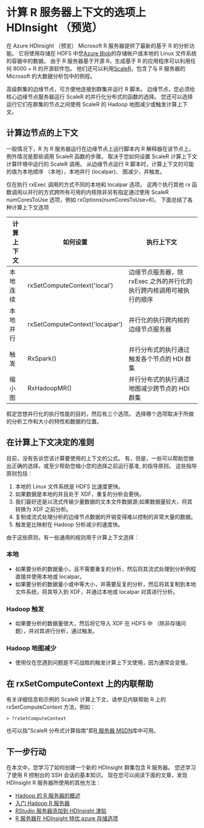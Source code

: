 <properties
   pageTitle="计算 R 服务器在 HDInsight （预览） 上下文选项 |Microsoft Azure"
   description="了解有关不同计算上下文选项供用户与 R 服务器 HDInsight （预览）"
   services="HDInsight"
   documentationCenter=""
   authors="jeffstokes72"
   manager="jhubbard"
   editor="cgronlun"
/>

<tags
   ms.service="HDInsight"
   ms.devlang="R"
   ms.topic="article"
   ms.tgt_pltfrm="na"
   ms.workload="data-services"
   ms.date="10/18/2016"
   ms.author="jeffstok"
/>

# <a name="compute-context-options-for-r-server-on-hdinsight-preview"></a>计算 R 服务器上下文的选项上 HDInsight （预览）

在 Azure HDInsight （预览） Microsoft R 服务器提供了最新的基于 R 的分析功能。 它将使用存储在 HDFS 中您[Azure Blob](../storage/storage-introduction.md "Azure Blob 存储")的存储帐户或本地的 Linux 文件系统的容器中的数据。 由于 R 服务器基于开源 R，生成基于 R 的应用程序可以利用任何 8000 + R 的开源软件包。 他们还可以利用[ScaleR](http://www.revolutionanalytics.com/revolution-r-enterprise-scaler "旋转分析 ScaleR")，包含了与 R 服务器的 Microsoft 的大数据分析包中的例程。  

高级群集的边缘节点，可方便地连接到群集并运行 R 脚本。 边缘节点，您必须给核心边缘节点服务器运行 ScaleR 的并行化分布式的函数的选择。 您还可以选择运行它们在群集的节点之间使用 ScaleR 的 Hadoop 地图减少或触发计算上下文。

## <a name="compute-contexts-for-an-edge-node"></a>计算边节点的上下文

一般情况下，R 为 R 服务器运行在边缘节点上运行脚本内 R 解释器在该节点上。 例外情况是那些调用 ScaleR 函数的步骤。 取决于您如何设置 ScaleR 计算上下文计算环境中运行的 ScaleR 调用。  从边缘节点运行 R 脚本时，计算上下文的可能的值为本地顺序 （本地），本地并行 (localpar)、 图减少，并触发。

仅在执行 rxExec 调用的方式不同的本地和 localpar 选项。 这两个执行其他 rx 函数调用以并行的方式跨所有可用的内核除非另有指定通过使用 ScaleR numCoresToUse 选项，例如 rxOptions(numCoresToUse=6)。 下面总结了各种计算上下文选项

| 计算上下文  | 如何设置                      | 执行上下文                                                                     |
|------------------|---------------------------------|---------------------------------------------------------------------------------------|
| 本地连续 | rxSetComputeContext('local')    | 边缘节点服务器，除 rxExec 之外的并行化的执行跨内核调用可被执行的顺序 |
| 本地并行   | rxSetComputeContext('localpar') | 并行化的执行跨内核的边缘节点服务器                                 |
| 触发            | RxSpark()                       | 并行分布式的执行通过触发各个节点的 HDI 群集      |
| 缩小图       | RxHadoopMR()                    | 并行分布式的执行通过地图减少跨节点的 HDI 群集 |


假定您想并行化的执行性能的目的，然后有三个选项。 选择哪个选项取决于所做的分析工作和大小的特性和数据的位置。

## <a name="guidelines-for-deciding-on-a-compute-context"></a>在计算上下文决定的准则

目前，没有告诉您该计算要使用的上下文的公式。 有，但是，一些可以帮助您做出正确的选择，或至少帮助您缩小您的选择之前运行基准, 的指导原则。 这些指导原则包括︰

1.  本地的 Linux 文件系统是 HDFS 比速度更快。
2.  如果数据是本地的并且处于 XDF，重复的分析会更快。
3.  我们最好还是以流式传输少量数据的文本文件数据源;如果数据量较大，将其转换为 XDF 之前分析。
4.  复制或流式处理分析的边缘节点数据的开销变得难以控制的非常大量的数据。
5.  触发是比映射在 Hadoop 分析减少的速度快。

由于这些原则，有一些通用的规则用于计算上下文选择︰

### <a name="local"></a>本地

- 如果要分析的数据量小，且不需要重复的分析，然后将其流式处理到分析例程直接并使用本地或 localpar。
- 如果要分析的数据量小或中等大小，并需要反复的分析，然后将其复制到本地文件系统，将其导入到 XDF，并通过本地或 localpar 对其进行分析。

### <a name="hadoop-spark"></a>Hadoop 触发

- 如果要分析的数据量很大，然后将它导入 XDF 在 HDFS 中 （除非存储问题），并对其进行分析，通过触发。

### <a name="hadoop-map-reduce"></a>Hadoop 地图减少

- 使用仅在您遇到问题是不可战胜的触发计算上下文使用，因为通常会变慢。  

## <a name="inline-help-on-rxsetcomputecontext"></a>在 rxSetComputeContext 上的内联帮助

有关详细信息和示例的 ScaleR 计算上下文，请参见内联帮助 R 上的 rxSetComputeContext 方法，例如︰

    > ?rxSetComputeContext

也可以指"ScaleR 分布式计算指南"即[R 服务器 MSDN](https://msdn.microsoft.com/library/mt674634.aspx "R 服务器在 MSDN")库中可用。


## <a name="next-steps"></a>下一步行动

在本文中，您学习了如何创建一个新的 HDInsight 群集包含 R 服务器。 您还学习了使用 R 控制台的 SSH 会话的基本知识。 现在您可以阅读下面的文章，发现 HDInsight R 服务器所使用的其他方法︰

- [Hadoop 的 R 服务器的概述](hdinsight-hadoop-r-server-overview.md)
- [入门 Hadoop R 服务器](hdinsight-hadoop-r-server-get-started.md)
- [RStudio 服务器添加到 HDInsight 津贴](hdinsight-hadoop-r-server-install-r-studio.md)
- [R 服务器在 HDInsight 特优 azure 存储选项](hdinsight-hadoop-r-server-storage.md)
